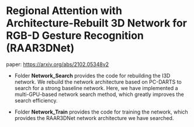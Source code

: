 # Regional Attention with Architecture-Rebuilt 3D Network for RGB-D Gesture Recognition (RAAR3DNet)
paper: https://arxiv.org/abs/2102.05348v2

 -  Folder **Network_Search** provides the code for rebuilding the I3D network. We rebuild the network architecture based on PC-DARTS to search for a strong baseline network. Here, we have implemented a multi-GPU-based network search method, which greatly improves the search efficiency.

 -  Folder **Network_Train** provides the code for training the network, which provides the RAAR3DNet network architecture we have searched.
